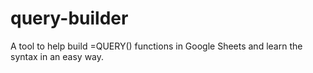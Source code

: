 # query-builder

A tool to help build =QUERY() functions in Google Sheets and learn the syntax in an easy way.

